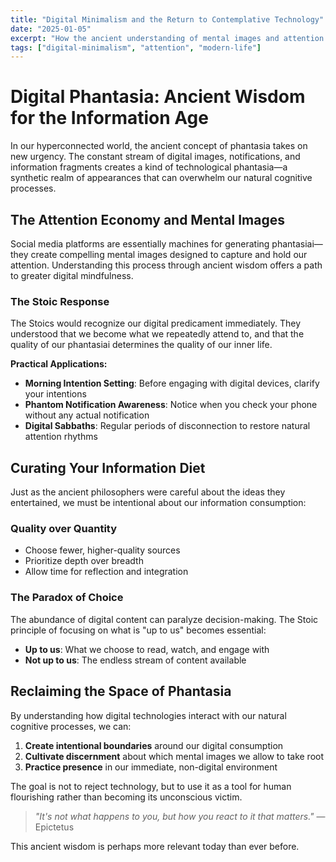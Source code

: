 ```yaml
---
title: "Digital Minimalism and the Return to Contemplative Technology"
date: "2025-01-05"
excerpt: "How the ancient understanding of mental images and attention can guide us through the overwhelming landscape of digital information."
tags: ["digital-minimalism", "attention", "modern-life"]
---
```


# Digital Phantasia: Ancient Wisdom for the Information Age

In our hyperconnected world, the ancient concept of phantasia takes on new urgency. The constant stream of digital images, notifications, and information fragments creates a kind of technological phantasia—a synthetic realm of appearances that can overwhelm our natural cognitive processes.

## The Attention Economy and Mental Images

Social media platforms are essentially machines for generating phantasiai—they create compelling mental images designed to capture and hold our attention. Understanding this process through ancient wisdom offers a path to greater digital mindfulness.

### The Stoic Response

The Stoics would recognize our digital predicament immediately. They understood that we become what we repeatedly attend to, and that the quality of our phantasiai determines the quality of our inner life.

**Practical Applications:**

- **Morning Intention Setting**: Before engaging with digital devices, clarify your intentions
- **Phantom Notification Awareness**: Notice when you check your phone without any actual notification
- **Digital Sabbaths**: Regular periods of disconnection to restore natural attention rhythms

## Curating Your Information Diet

Just as the ancient philosophers were careful about the ideas they entertained, we must be intentional about our information consumption:

### Quality over Quantity

- Choose fewer, higher-quality sources
- Prioritize depth over breadth
- Allow time for reflection and integration

### The Paradox of Choice

The abundance of digital content can paralyze decision-making. The Stoic principle of focusing on what is "up to us" becomes essential:

- **Up to us**: What we choose to read, watch, and engage with
- **Not up to us**: The endless stream of content available

## Reclaiming the Space of Phantasia

By understanding how digital technologies interact with our natural cognitive processes, we can:

1. **Create intentional boundaries** around our digital consumption
2. **Cultivate discernment** about which mental images we allow to take root
3. **Practice presence** in our immediate, non-digital environment

The goal is not to reject technology, but to use it as a tool for human flourishing rather than becoming its unconscious victim.

> *"It's not what happens to you, but how you react to it that matters."* — Epictetus

This ancient wisdom is perhaps more relevant today than ever before. 